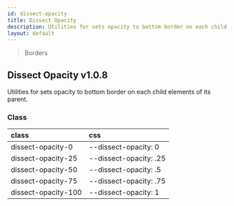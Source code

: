 ```yaml
---
id: dissect-opacity
title: Dissect Opacity
description: Utilities for sets opacity to bottom border on each child elements of its parent.
layout: default
---
```


> Borders

## Dissect Opacity <span class="ml-1 px-2 py-1 text-sm text-gray-600 bg-gray-300">v1.0.8</span>

Utilities for sets opacity to bottom border on each child elements of its parent.

### Class

| <span class="px-3 py-1 text-white bg-charcoal-100 rounded-full">class</span> | <span class="px-3 py-1 text-white bg-charcoal-100 rounded-full">css</span> |
|:--|:--|
| dissect-opacity-0 | --dissect-opacity: 0 |
| dissect-opacity-25 | --dissect-opacity: .25 |
| dissect-opacity-50 | --dissect-opacity: .5 |
| dissect-opacity-75 | --dissect-opacity: .75 |
| dissect-opacity-100 | --dissect-opacity: 1 |

